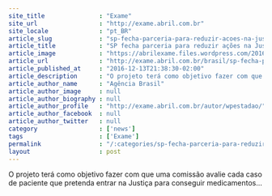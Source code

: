 ```yaml
---
site_title               : "Exame"
site_url                 : "http://exame.abril.com.br"
site_locale              : "pt_BR"
article_slug             : "sp-fecha-parceria-para-reduzir-acoes-na-justica-por-medicamentos"
article_title            : "SP fecha parceria para reduzir ações na Justiça por medicamentos"
article_image            : "https://abrilexame.files.wordpress.com/2016/10/size_960_16_9_13042012drogas_remedios001-505x337.jpg?quality=70&strip=all&w=960"
article_url              : "http://exame.abril.com.br/brasil/sp-fecha-parceria-para-reduzir-acoes-na-justica-por-medicamentos/"
article_published_at     : "2016-12-13T21:38:30-02:00"
article_description      : "O projeto terá como objetivo fazer com que uma comissão avalie cada caso de paciente que pretenda entrar na Justiça para conseguir medicamentos..."
article_author_name      : "Agência Brasil"
article_author_image     : null
article_author_biography : null
article_author_profile   : "http://exame.abril.com.br/autor/wpestadao/"
article_author_facebook  : null
article_author_twitter   : null
category                 : ['news']
tags                     : ['Exame']
permalink                : "/:categories/sp-fecha-parceria-para-reduzir-acoes-na-justica-por-medicamentos/"
layout                   : post
---
```


O projeto terá como objetivo fazer com que uma comissão avalie cada caso de paciente que pretenda entrar na Justiça para conseguir medicamentos...
